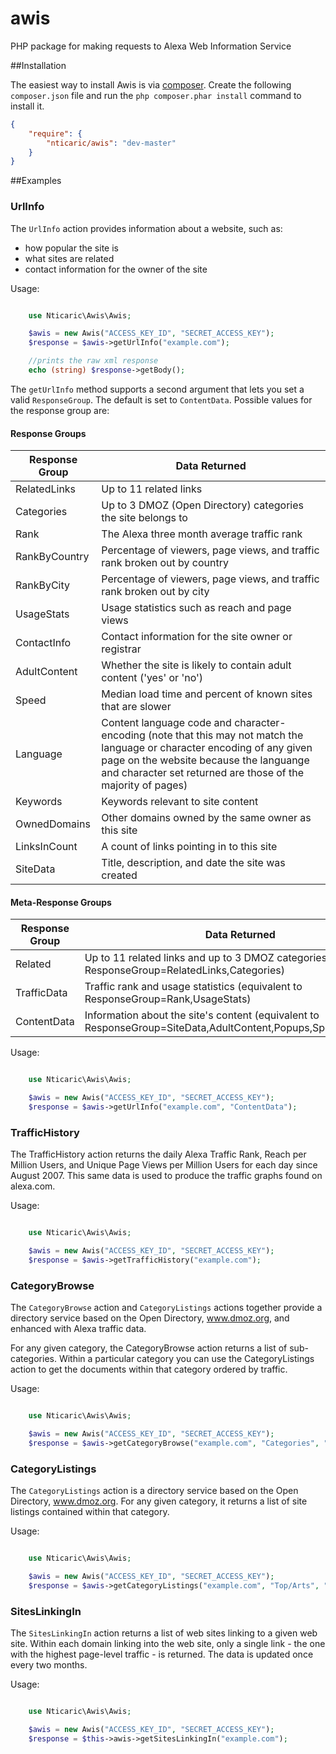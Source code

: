 awis
====

PHP package for making requests to Alexa Web Information Service

##Installation

The easiest way to install Awis is via [composer](http://getcomposer.org/). Create the following `composer.json` file and run the `php composer.phar install` command to install it.

```json
{
    "require": {
        "nticaric/awis": "dev-master"
    }
}
```

##Examples

### UrlInfo

The `UrlInfo` action provides information about a website, such as:
* how popular the site is
* what sites are related
* contact information for the owner of the site

Usage:
```php

    use Nticaric\Awis\Awis;

    $awis = new Awis("ACCESS_KEY_ID", "SECRET_ACCESS_KEY");
    $response = $awis->getUrlInfo("example.com");

    //prints the raw xml response
    echo (string) $response->getBody();

```

The `getUrlInfo` method supports a second argument that lets you set a valid `ResponseGroup`.
The default is set to `ContentData`. Possible values for the response group are:

#### Response Groups

| Response Group  | Data Returned           |
| --------------- | ----------------------- |
| RelatedLinks    | Up to 11 related links  |
| Categories      | Up to 3 DMOZ (Open Directory) categories the site belongs to |
| Rank            | The Alexa three month average traffic rank |
| RankByCountry   | Percentage of viewers, page views, and traffic rank broken out by country |
| RankByCity      | Percentage of viewers, page views, and traffic rank broken out by city |
| UsageStats      | Usage statistics such as reach and page views |
| ContactInfo     | Contact information for the site owner or registrar |
| AdultContent    | Whether the site is likely to contain adult content ('yes' or 'no') |
| Speed           | Median load time and percent of known sites that are slower |
| Language        | Content language code and character-encoding (note that this may not match the language or character encoding of any given page on the website because the languange and character set returned are those of the majority of pages) |
| Keywords        | Keywords relevant to site content |
| OwnedDomains    | Other domains owned by the same owner as this site |
| LinksInCount    | A count of links pointing in to this site |
| SiteData        | Title, description, and date the site was created |

#### Meta-Response Groups

| Response Group  | Data Returned           |
| --------------- | ----------------------- |
| Related         | Up to 11 related links and up to 3 DMOZ categories (equivalent to ResponseGroup=RelatedLinks,Categories) |
| TrafficData     | Traffic rank and usage statistics (equivalent to ResponseGroup=Rank,UsageStats) |
| ContentData     | Information about the site's content (equivalent to ResponseGroup=SiteData,AdultContent,Popups,Speed,Language) |

Usage:
```php

    use Nticaric\Awis\Awis;

    $awis = new Awis("ACCESS_KEY_ID", "SECRET_ACCESS_KEY");
    $response = $awis->getUrlInfo("example.com", "ContentData");

```

### TrafficHistory

The TrafficHistory action returns the daily Alexa Traffic Rank, Reach per Million Users, and Unique Page Views per Million Users for each day since August 2007. This same data is used to produce the traffic graphs found on alexa.com.

Usage:
```php

    use Nticaric\Awis\Awis;

    $awis = new Awis("ACCESS_KEY_ID", "SECRET_ACCESS_KEY");
    $response = $awis->getTrafficHistory("example.com");

```

### CategoryBrowse

The `CategoryBrowse` action and `CategoryListings` actions together provide a directory service based on the Open Directory, www.dmoz.org, and enhanced with Alexa traffic data.

For any given category, the CategoryBrowse action returns a list of sub-categories. Within a particular category you can use the CategoryListings action to get the documents within that category ordered by traffic.

Usage:
```php

    use Nticaric\Awis\Awis;

    $awis = new Awis("ACCESS_KEY_ID", "SECRET_ACCESS_KEY");
    $response = $awis->getCategoryBrowse("example.com", "Categories", "Top/Arts");

```

### CategoryListings

The `CategoryListings` action is a directory service based on the Open Directory, www.dmoz.org. For any given category, it returns a list of site listings contained within that category.

Usage:
```php

    use Nticaric\Awis\Awis;

    $awis = new Awis("ACCESS_KEY_ID", "SECRET_ACCESS_KEY");
    $response = $awis->getCategoryListings("example.com", "Top/Arts", "Popularity", "False", 1, 20);

```

### SitesLinkingIn

The `SitesLinkingIn` action returns a list of web sites linking to a given web site. Within each domain linking into the web site, only a single link - the one with the highest page-level traffic - is returned. The data is updated once every two months.

Usage:
```php

    use Nticaric\Awis\Awis;

    $awis = new Awis("ACCESS_KEY_ID", "SECRET_ACCESS_KEY");
    $response = $this->awis->getSitesLinkingIn("example.com");

```

